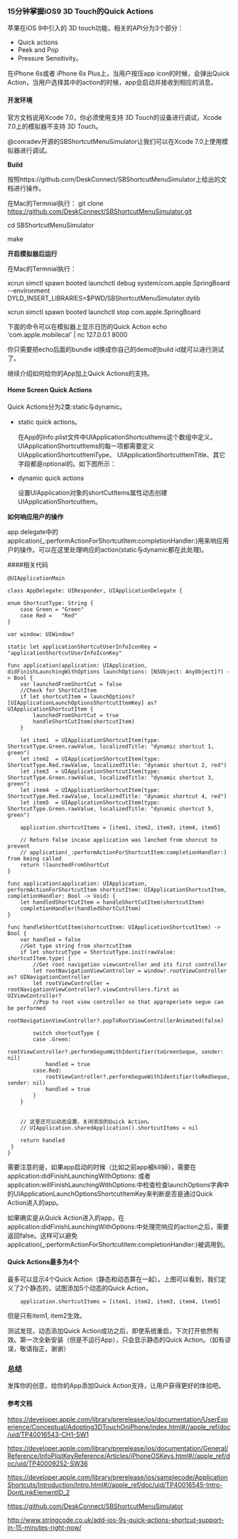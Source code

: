 ### 15分钟掌握iOS9 3D Touch的Quick Actions

苹果在iOS 9中引入的 3D touch功能，相关的API分为3个部分：

- Quick actions
- Peek and Pop
- Pressure Sensitivity。

在iPhone 6s或者 iPhone 6s Plus上，当用户按压app icon的时候，会弹出Quick Action，当用户选择其中的action的时候，app会启动并接收到相应的消息。

####  开发环境
官方文档说用Xcode 7.0，你必须使用支持 3D Touch的设备进行调试，Xcode 7.0上的模拟器不支持 3D Touch。


@conradev开源的SBShortcutMenuSimulator让我们可以在Xcode 7.0上使用模拟器进行调试。

**Build**

按照https://github.com/DeskConnect/SBShortcutMenuSimulator上给出的文档进行操作。

在Mac的Termnial执行：
git clone https://github.com/DeskConnect/SBShortcutMenuSimulator.git

cd SBShortcutMenuSimulator

make



**开启模拟器后运行**

在Mac的Termnial执行：

xcrun simctl spawn booted launchctl debug system/com.apple.SpringBoard --environment DYLD_INSERT_LIBRARIES=$PWD/SBShortcutMenuSimulator.dylib

xcrun simctl spawn booted launchctl stop com.apple.SpringBoard


下面的命令可以在模拟器上显示日历的Quick Action
echo 'com.apple.mobilecal' | nc 127.0.0.1 8000


你只需要把echo后面的bundle id换成你自己的demo的build id就可以进行测试了。


继续介绍如何给你的App加上Quick Actions的支持。

#### Home Screen Quick Actions


Quick Actions分为2类:static与dynamic。

- static quick actions。
    
   在App的Info.plist文件中UIApplicationShortcutItems这个数组中定义。UIApplicationShortcutItems的每一项都需要定义UIApplicationShortcutItemType、
UIApplicationShortcutItemTitle、其它字段都是optional的。如下图所示：


- dynamic quick actions

  设置UIApplication对象的shortCutItems属性动态创建UIApplicationShortcutItem。
  
  
**如何响应用户的操作**

app delegate中的application(_:performActionForShortcutItem:completionHandler:)用来响应用户的操作。可以在这里处理响应的action(static与dynamic都在此处理)。

####相关代码


    @UIApplicationMain

    class AppDelegate: UIResponder, UIApplicationDelegate {

    enum ShortcutType: String {
        case Green = "Green"
        case Red =   "Red"
    }
    
    var window: UIWindow?

    static let applicationShortcutUserInfoIconKey = "applicationShortcutUserInfoIconKey"

    func application(application: UIApplication, didFinishLaunchingWithOptions launchOptions: [NSObject: AnyObject]?) -> Bool {
        var launchedFromShortCut = false
        //Check for ShortCutItem
        if let shortcutItem = launchOptions?[UIApplicationLaunchOptionsShortcutItemKey] as? UIApplicationShortcutItem {
            launchedFromShortCut = true
            handleShortCutItem(shortcutItem)
        }
        
        let item1  = UIApplicationShortcutItem(type: ShortcutType.Green.rawValue, localizedTitle: "dynamic shortcut 1, green")
        let item2  = UIApplicationShortcutItem(type: ShortcutType.Red.rawValue, localizedTitle: "dynamic shortcut 2, red")
        let item3  = UIApplicationShortcutItem(type: ShortcutType.Green.rawValue, localizedTitle: "dynamic shortcut 3, green")
        let item4  = UIApplicationShortcutItem(type: ShortcutType.Red.rawValue, localizedTitle: "dynamic shortcut 4, red")
        let item5  = UIApplicationShortcutItem(type: ShortcutType.Green.rawValue, localizedTitle: "dynamic shortcut 5, green")
        
        application.shortcutItems = [item1, item2, item3, item4, item5]
        
        // Return false incase application was lanched from shorcut to prevent
        // application(_:performActionForShortcutItem:completionHandler:) from being called
        return !launchedFromShortCut
    }

    func application(application: UIApplication, performActionForShortcutItem shortcutItem: UIApplicationShortcutItem, completionHandler: Bool -> Void) {
        let handledShortCutItem = handleShortCutItem(shortcutItem)
        completionHandler(handledShortCutItem)
    }
    
    func handleShortCutItem(shortcutItem: UIApplicationShortcutItem) -> Bool {
        var handled = false
        //Get type string from shortcutItem
        if let shortcutType = ShortcutType.init(rawValue: shortcutItem.type) {
            //Get root navigation viewcontroller and its first controller
            let rootNavigationViewController = window!.rootViewController as? UINavigationController
            let rootViewController = rootNavigationViewController?.viewControllers.first as UIViewController?
            //Pop to root view controller so that approperiete segue can be performed
            rootNavigationViewController?.popToRootViewControllerAnimated(false)
            
            switch shortcutType {
            case .Green:
                rootViewController?.performSegueWithIdentifier(toGreenSeque, sender: nil)
                handled = true
            case.Red:
                rootViewController?.performSegueWithIdentifier(toRedSeque, sender: nil)
                handled = true
            }
        }
        
        
        // 这里还可以动态设置，关闭添加的Quick Action。
        // UIApplication.sharedApplication().shortcutItems = nil
        
        return handled
     }
    }




需要注意的是，如果app启动的时候（比如之前app被kill掉），需要在 application:didFinishLaunchingWithOptions: 或者application:willFinishLaunchingWithOptions:中检查检查launchOptions字典中的UIApplicationLaunchOptionsShortcutItemKey来判断是否是通过Quick Action进入的app。

如果确实是从Quick Action进入的app，在application:didFinishLaunchingWithOptions:中处理完响应的action之后，需要返回false。这样可以避免application(_:performActionForShortcutItem:completionHandler:)被调用到。



#### Quick Actions最多为4个

最多可以显示4个Quick Action（静态和动态算在一起）。上图可以看到，我们定义了2个静态的，试图添加5个动态的Quick Action，

        application.shortcutItems = [item1, item2, item3, item4, item5]

但是只有item1, item2生效。

测试发现，动态添加Quick Action成功之后，即使系统重启，下次打开依然有效。第一次全新安装（但是不运行App），只会显示静态的Quick Action。（如有谬误，敬请指正，谢谢）

### 总结
发挥你的创意，给你的App添加Quick Action支持，让用户获得更好的体验吧。

#### 参考文档
https://developer.apple.com/library/prerelease/ios/documentation/UserExperience/Conceptual/Adopting3DTouchOniPhone/index.html#//apple_ref/doc/uid/TP40016543-CH1-SW1

https://developer.apple.com/library/prerelease/ios/documentation/General/Reference/InfoPlistKeyReference/Articles/iPhoneOSKeys.html#//apple_ref/doc/uid/TP40009252-SW36

https://developer.apple.com/library/prerelease/ios/samplecode/ApplicationShortcuts/Introduction/Intro.html#//apple_ref/doc/uid/TP40016545-Intro-DontLinkElementID_2

https://github.com/DeskConnect/SBShortcutMenuSimulator

http://www.stringcode.co.uk/add-ios-9s-quick-actions-shortcut-support-in-15-minutes-right-now/




